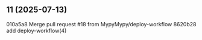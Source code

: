 ## 11 (2025-07-13)

010a5a8 Merge pull request #18 from MypyMypy/deploy-workflow
8620b28 add deploy-workflow(4)

